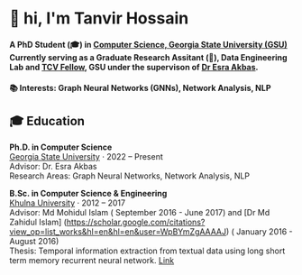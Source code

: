 # 👋 hi, I'm Tanvir Hossain

####  A **PhD Student** (🎓) in [Computer Science, Georgia State University (GSU)](https://csds.gsu.edu/) Currently serving as a  **Graduate Research Assitant** (🔬), Data Engineering Lab and [TCV Fellow](https://tcv.gsu.edu/), GSU  under the supervison of [Dr Esra Akbas](https://cas.gsu.edu/profile/esra-akbas/). 
#### 📚 **Interests**: Graph Neural Networks (GNNs), Network Analysis, NLP

## 🎓 Education

**Ph.D. in Computer Science**  
[Georgia State University](https://www.gsu.edu/) · 2022 – Present  
Advisor: Dr. Esra Akbas  
Research Areas: Graph Neural Networks, Network Analysis, NLP

**B.Sc. in Computer Science & Engineering**  
[Khulna University]([https://www.du.ac.bd/](https://ku.ac.bd/)) · 2012 – 2017   
Advisor: Md Mohidul Islam ( September 2016 - June 2017) and [Dr Md Zahidul Islam] (https://scholar.google.com/citations?view_op=list_works&hl=en&hl=en&user=WpBYmZgAAAAJ) ( January 2016 - August 2016)  
Thesis: Temporal information extraction from textual data using long short term memory recurrent neural network. [Link](https://www.researchgate.net/profile/Tanvir-Hossain-17/publication/345742017_Temporal_Information_Extraction_from_Textual_Data_using_Long_Short-term_Memory_Recurrent_Neural_Network/links/5fac38cfa6fdcc9389aae524/Temporal-Information-Extraction-from-Textual-Data-using-Long-Short-term-Memory-Recurrent-Neural-Network.pdf)


<!--
**TanvirKu/TanvirKu** is a ✨ _special_ ✨ repository because its `README.md` (this file) appears on your GitHub profile.

Here are some ideas to get you started:

- 🔭 I’m currently working on ...
- 🌱 I’m currently learning ...
- 👯 I’m looking to collaborate on ...
- 🤔 I’m looking for help with ...
- 💬 Ask me about ...
- 📫 How to reach me: ...
- 😄 Pronouns: ...
- ⚡ Fun fact: ...
-->
